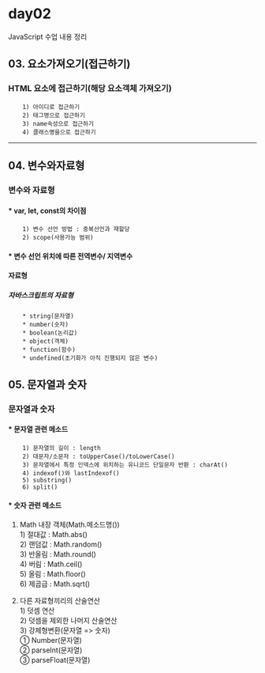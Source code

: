 # day02
JavaScript 수업 내용 정리

## 03. 요소가져오기(접근하기)

### HTML 요소에 접근하기(해당 요소객체 가져오기)
        1) 아이디로 접근하기
        2) 태그명으로 접근하기
        3) name속성으로 접근하기
        4) 클래스명을으로 접근하기
***

## 04. 변수와자료형

### 변수와 자료형

#### * var, let, const의 차이점

        1) 변수 선언 방법 : 중복선언과 재할당
        2) scope(사용가능 범위)

#### * 변수 선언 위치에 따른 전역변수/ 지역변수

#### 자료형

##### 자바스크립트의 자료형

        * string(문자열)
        * number(숫자)
        * boolean(논리값)
        * object(객체)
        * function(함수)
        * undefined(초기화가 아직 진행되지 않은 변수)
        
## 05. 문자열과 숫자
### 문자열과 숫자
#### * 문자열 관련 메소드
        1) 문자열의 길이 : length
        2) 대문자/소문자 : toUpperCase()/toLowerCase()
        3) 문자열에서 특정 인덱스에 위치하는 유니코드 단일문자 반환 : charAt()
        4) indexof()와 lastIndexof()
        5) substring()
        6) split()

#### * 숫자 관련 메소드
1. Math 내장 객체(Math.메소드명())   <br>
        1) 절대값 : Math.abs()      <br>
        2) 랜덤값 : Math.random()   <br>
        3) 반올림 : Math.round()    <br>
        4) 버림 : Math.ceil()       <br>
        5) 올림 : Math.floor()      <br>
        6) 제곱급 : Math.sqrt()     <br>

2. 다른 자료형끼리의 산술연산               <br>
        1) 덧셈 연산                       <br>
        2) 덧셈을 제외한 나머지 산술연산     <br>
        3) 강제형변환(문자열 => 숫자)       <br>
        ① Number(문자열)                   <br>
        ② parseInt(문자열)                 <br>
        ③ parseFloat(문자열)               <br>
